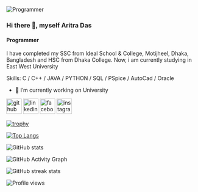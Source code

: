 ![Programmer](https://arturssmirnovs.github.io/github-profile-readme-generator/images/banner.png)

### Hi there 👋, myself Aritra Das
#### Programmer


I have completed my SSC from Ideal School & College, Motijheel, Dhaka, Bangladesh and HSC from Dhaka College.
Now, i am currently studying in East West University 

Skills: C / C++ / JAVA / PYTHON / SQL / PSpice / AutoCad / Oracle 

- 🔭 I’m currently working on University 



[<img src='https://cdn.jsdelivr.net/npm/simple-icons@3.0.1/icons/github.svg' alt='github' height='40'>](https://github.com/Aritra232)  [<img src='https://cdn.jsdelivr.net/npm/simple-icons@3.0.1/icons/linkedin.svg' alt='linkedin' height='40'>](https://www.linkedin.com/in/aritra-das-9a1051225/)  [<img src='https://cdn.jsdelivr.net/npm/simple-icons@3.0.1/icons/facebook.svg' alt='facebook' height='40'>](https://www.facebook.com/aritra.das.5855)  [<img src='https://cdn.jsdelivr.net/npm/simple-icons@3.0.1/icons/instagram.svg' alt='instagram' height='40'>](https://www.instagram.com/__aritro_/)  

[![trophy](https://github-profile-trophy.vercel.app/?username=Aritra232)](https://github.com/ryo-ma/github-profile-trophy)

[![Top Langs](https://github-readme-stats.vercel.app/api/top-langs/?username=Aritra232)](https://github.com/anuraghazra/github-readme-stats)

![GitHub stats](https://github-readme-stats.vercel.app/api?username=Aritra232&show_icons=true)  

![GitHub Activity Graph](https://activity-graph.herokuapp.com/graph?username=Aritra232)  

![GitHub streak stats](https://github-readme-streak-stats.herokuapp.com/?user=Aritra232)  

![Profile views](https://gpvc.arturio.dev/Aritra232)  
